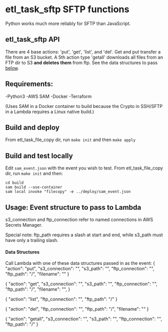 # etl_task_sftp SFTP functions

Python works much more reliably for SFTP than JavaScript.

## etl_task_sftp API
There are 4 base actions: 'put', 'get', 'list', and 'del'. Get and put transfer a file from an S3 bucket.
A 5th action type 'getall' downloads all files from an FTP dir to S3 **and deletes them** from ftp.
See the data structures to pass [below](#data-structures).

## Requirements:

-Python3
-AWS SAM
-Docker
-Terraform

(Uses SAM in a Docker container to build because the Crypto in SSH/SFTP in a Lambda requires a Linux native build.)

## Build and deploy

From etl_task_file_copy dir, run ```make init``` and then ```make apply```

## Build and test locally

Edit ```sam_event.json``` with the event you wish to test.
From etl_task_file_copy dir, run ```make init``` and then:

```
cd build
sam build --use-container
sam local invoke "filecopy" -e ../deploy/sam_event.json
```

## Usage: Event structure to pass to Lambda

s3_connection and ftp_connection refer to named connections in AWS Secrets Manager.

Special note: ftp_path requires a slash at start and end, while s3_path must have only a trailing slash.

#### Data Structures
Call Lambda with one of these data structures passed in as the event:
{
    "action": "put",
    "s3_connection": "",
    "s3_path": "", 
    "ftp_connection": "",
    "ftp_path": "/",
    "filename": ""
}

{
    "action": "get",
    "s3_connection": "",
    "s3_path": "", 
    "ftp_connection": "",
    "ftp_path": "/",
    "filename": "", 
}

{
    "action": "list",
    "ftp_connection": "",
    "ftp_path": "/"
}

{
    "action": "del",
    "ftp_connection": "",
    "ftp_path": "/",
    "filename": ""
}

{
    "action": "getall",
    "s3_connection": "",
    "s3_path": "", 
    "ftp_connection": "",
    "ftp_path": "/"
}


